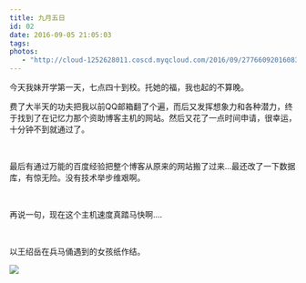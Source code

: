 ```yaml
---
title: 九月五日
id: 02
date: 2016-09-05 21:05:03
tags:
photos:
   - "http://cloud-1252628011.coscd.myqcloud.com/2016/09/277660920160830233024060.jpg"
---
```


今天我妹开学第一天，七点四十到校。托她的福，我也起的不算晚。

费了大半天的功夫把我以前QQ邮箱翻了个遍，而后又发挥想象力和各种潜力，终于找到了在记忆力那个资助博客主机的网站。然后又花了一点时间申请，很幸运，十分钟不到就通过了。

&nbsp;

最后有通过万能的百度经验把整个博客从原来的网站搬了过来...最还改了一下数据库，有惊无险。没有技术举步维艰啊。

&nbsp;

再说一句，现在这个主机速度真踏马快啊....

&nbsp;

以王绍岳在兵马俑遇到的女孩纸作结。

![](http://cloud-1252628011.coscd.myqcloud.com/2016/09/1181507dbaec1f15.jpg)